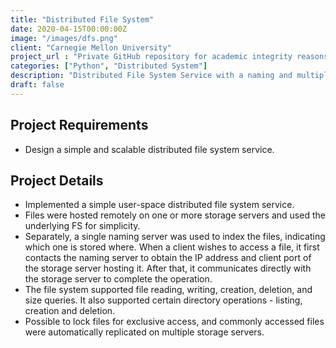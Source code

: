 ```yaml
---
title: "Distributed File System"
date: 2020-04-15T00:00:00Z
image: "/images/dfs.png"
client: "Carnegie Mellon University"
project_url : "Private GitHub repository for academic integrity reasons"
categories: ["Python", "Distributed System"]
description: "Distributed File System Service with a naming and multiple storage servers"
draft: false
---
```


## Project Requirements
- Design a simple and scalable distributed file system service.

## Project Details

- Implemented a simple user-space distributed file system service.
- Files were hosted remotely on one or more storage servers and used the underlying FS for simplicity.
- Separately, a single naming server was used to index the files, indicating which one is stored where. When a client wishes to access a file, it first contacts the naming server to obtain the IP address and client port of the storage server hosting it. After that, it communicates directly with the storage server to complete the operation.
- The file system supported file reading, writing, creation, deletion, and size queries. It also supported certain directory operations - listing, creation and deletion.
- Possible to lock files for exclusive access, and commonly accessed files were automatically replicated on multiple storage servers.